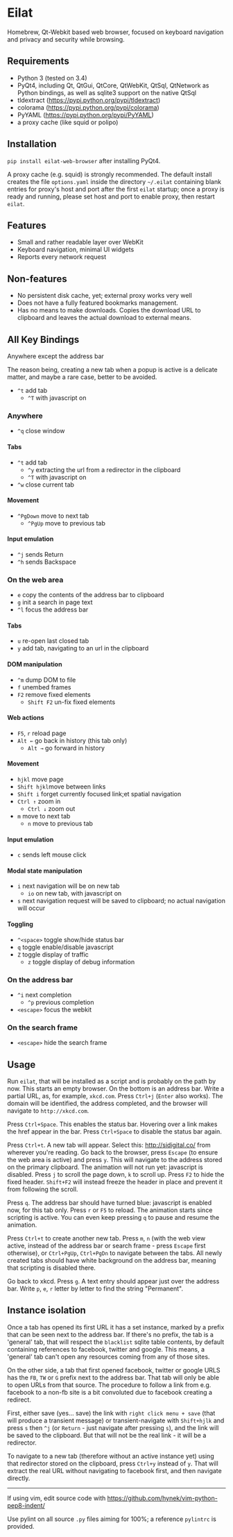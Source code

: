 Eilat
=====

Homebrew, Qt-Webkit based web browser, focused on keyboard navigation and privacy
and security while browsing.

Requirements
------------

* Python 3 (tested on 3.4)
* PyQt4, including Qt, QtGui, QtCore, QtWebKit, QtSql, QtNetwork as Python
bindings, as well as sqlite3 support on the native QtSql
* tldextract (https://pypi.python.org/pypi/tldextract)
* colorama (https://pypi.python.org/pypi/colorama)
* PyYAML (https://pypi.python.org/pypi/PyYAML)
* a proxy cache (like squid or polipo)

Installation
------------

`pip install eilat-web-browser` after installing PyQt4.

A proxy cache (e.g. squid) is strongly recommended. The default install creates
the file `options.yaml` inside the directory `~/.eilat` containing blank
entries for proxy's host and port after the first `eilat` startup; once a
proxy is ready and running, please set host and port to enable proxy,
then restart `eilat`.

Features
--------

* Small and rather readable layer over WebKit
* Keyboard navigation, minimal UI widgets
* Reports every network request

Non-features
------------

* No persistent disk cache, yet; external proxy works very well
* Does not have a fully featured bookmarks management.
* Has no means to make downloads. Copies the download URL to clipboard and
leaves the actual download to external means.

## All Key Bindings

Anywhere except the address bar

The reason being, creating a new tab when a popup is active is a delicate
matter, and maybe a rare case, better to be avoided.

* `^t` add tab
    * `^T` with javascript on

### Anywhere

* `^q` close window

#### Tabs

* `^t` add tab
    * `^y` extracting the url from a redirector in the clipboard
    * `^T` with javascript on
* `^w` close current tab

#### Movement

* `^PgDown` move to next tab
    *  `^PgUp` move to previous tab

#### Input emulation

* `^j` sends Return
* `^h` sends Backspace

### On the web area

* `e` copy the contents of the address bar to clipboard
* `g` init a search in page text
* `^l` focus the address bar

#### Tabs

* `u` re-open last closed tab
* `y` add tab, navigating to an url in the clipboard

#### DOM manipulation
* `^m` dump DOM to file
* `f` unembed frames
* `F2` remove fixed elements
    * `Shift F2` un-fix fixed elements

#### Web actions

* `F5`, `r` reload page
* `Alt ←` go back in history (this tab only)
    * `Alt →` go forward in history

#### Movement

* `hjkl` move page
* `Shift hjkl`move between links
* `Shift i` forget currently focused link;et spatial navigation
* `Ctrl ↑` zoom in
    * `Ctrl ↓` zoom out
* `m` move to next tab
    * `n` move to previous tab

#### Input emulation

* `c` sends left mouse click

#### Modal state manipulation

* `i` next navigation will be on new tab
    * `io` on new tab, with javascript on
* `s` next navigation request will be saved to clipboard; no actual navigation will occur

#### Toggling

* `^<space>` toggle show/hide status bar
* `q` toggle enable/disable javascript
* `Z` toggle display of traffic
    * `z` toggle display of debug information

### On the address bar

* `^i` next completion
    * `^p` previous completion
* `<escape>` focus the webkit

### On the search frame

* `<escape>` hide the search frame

Usage
-----

Run `eilat`, that will be installed as a script and is probably on the path by
now.  This starts an empty browser. On the bottom is an address bar. Write a
partial URL, as, for example, `xkcd.com`. Press `Ctrl+j` (`Enter` also works).
The domain will be identified, the address completed, and the browser will
navigate to `http://xkcd.com`.

Press `Ctrl+Space`. This enables the status bar.
Hovering over a link makes the href appear in the bar.
Press `Ctrl+Space` to disable the status bar again.

Press `Ctrl+t`. A new tab will appear. Select this: http://sidigital.co/
from wherever you're reading. Go back to the browser, press `Escape` (to
ensure the web area is active) and press `y`. This will navigate
to the address stored on the primary clipboard. The animation will not run yet:
javascript is disabled. Press `j` to scroll the page down, `k` to scroll up. Press
`F2` to hide the fixed header. `Shift+F2` will instead freeze the header in place
and prevent it from following the scroll.

Press `q`. The address bar should have turned blue: javascript is enabled now,
for this tab only. Press `r` or `F5` to reload. The animation starts since 
scripting is active. You can even keep pressing `q` to pause and resume
the animation.

Press `Ctrl+t` to create another new tab. Press `m`, `n` (with the web view
active, instead of the address bar or search frame - press `Escape` first otherwise),
or `Ctrl+PgUp`,  `Ctrl+PgDn` to navigate between the tabs. All newly created
tabs should have white background on the address bar, meaning that scripting is
disabled there.

Go back to xkcd. Press `g`. A text entry should appear just over the address bar.
Write `p`, `e`, `r` letter by letter to find the string "Permanent".

Instance isolation
------------------

Once a tab has opened its first URL it has a set instance, marked by a prefix
that can be seen next to the address bar. If there's no prefix, the tab is a
'general' tab, that will respect the `blacklist` sqlite table contents, by
default containing references to facebook, twitter and google. This means, a
'general' tab can't open any resources coming from any of those sites.

On the other side, a tab that first opened facebook, twitter or google URLS has
the `FB`, `TW` or `G` prefix next to the address bar. That tab will only be able
to open URLs from that source. The procedure to follow a link from e.g. facebook
to a non-fb site is a bit convoluted due to facebook creating a redirect.

First, either save (yes... save) the link with `right click menu + save` (that
will produce a transient message) or transient-navigate with `Shift+hjlk` and press
`s` then `^j` (or `Return` - just navigate after pressing `s`), and the link
will be saved to the clipboard. But that will not be the real link - it will be
a redirector.

To navigate to a new tab (therefore without an active instance yet) using that
redirector stored on the clipboard, press `Ctrl+y` instead of `y`. That will
extract the real URL without navigating to facebook first, and then navigate directly.

----

If using vim, edit source code with https://github.com/hynek/vim-python-pep8-indent/

Use pylint on all source `.py` files aiming for 100%; a reference `pylintrc` is provided.
